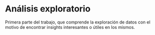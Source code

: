 # Análisis exploratorio
Primera parte del trabajo, que comprende la exploración de datos con el motivo de encontrar insights interesantes o útiles en los mismos.
